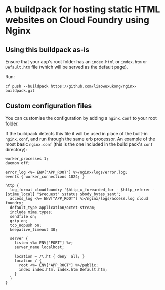 # A buildpack for hosting static HTML websites on Cloud Foundry using Nginx


## Using this buildpack as-is

Ensure that your app's root folder has an `index.html` or `index.htm` or `Default.htm` file (which will be served as the default page).

Run:

```
cf push --buildpack https://github.com/liaowuxukong/nginx-buildpack.git
```

## Custom configuration files

You can customise the configuration by adding a `nginx.conf` to your root folder.

If the buildpack detects this file it will be used in place of the built-in `nginx.conf`, and run through the
same erb processor.  An example of the most basic `nginx.conf` (this is the one included in the build pack's `conf` directory):

```
worker_processes 1;
daemon off;

error_log <%= ENV["APP_ROOT"] %>/nginx/logs/error.log;
events { worker_connections 1024; }

http {
  log_format cloudfoundry '$http_x_forwarded_for - $http_referer - [$time_local] "$request" $status $body_bytes_sent';
  access_log <%= ENV["APP_ROOT"] %>/nginx/logs/access.log cloud foundry;
  default_type application/octet-stream;
  include mime.types;
  sendfile on;
  gzip on;
  tcp_nopush on;
  keepalive_timeout 30;

  server {
    listen <%= ENV["PORT"] %>;
    server_name localhost;

    location ~ /\.ht { deny  all; }
    location / {
      root <%= ENV["APP_ROOT"] %>/public;
      index index.html index.htm Default.htm;
    }
  }
}
```
